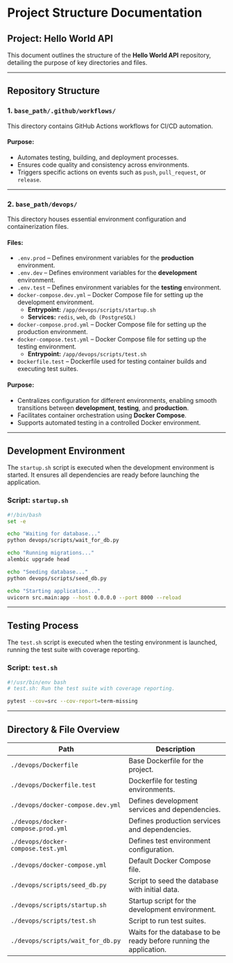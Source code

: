 # Project Structure Documentation

## Project: Hello World API

This document outlines the structure of the **Hello World API** repository, detailing the purpose of key directories and files.

---

## Repository Structure

### **1. `base_path/.github/workflows/`**
This directory contains GitHub Actions workflows for CI/CD automation. 

#### **Purpose:**
- Automates testing, building, and deployment processes.
- Ensures code quality and consistency across environments.
- Triggers specific actions on events such as `push`, `pull_request`, or `release`.

---

### **2. `base_path/devops/`**
This directory houses essential environment configuration and containerization files.

#### **Files:**
- `.env.prod` – Defines environment variables for the **production** environment.
- `.env.dev` – Defines environment variables for the **development** environment.
- `.env.test` – Defines environment variables for the **testing** environment.
- `docker-compose.dev.yml` – Docker Compose file for setting up the development environment.
  - **Entrypoint:** `/app/devops/scripts/startup.sh`
  - **Services:** `redis`, `web`, `db (PostgreSQL)`
- `docker-compose.prod.yml` – Docker Compose file for setting up the production environment.
- `docker-compose.test.yml` – Docker Compose file for setting up the testing environment.
  - **Entrypoint:** `/app/devops/scripts/test.sh`
- `Dockerfile.test` – Dockerfile used for testing container builds and executing test suites.

#### **Purpose:**
- Centralizes configuration for different environments, enabling smooth transitions between **development**, **testing**, and **production**.
- Facilitates container orchestration using **Docker Compose**.
- Supports automated testing in a controlled Docker environment.

---

## **Development Environment**
The `startup.sh` script is executed when the development environment is started. It ensures all dependencies are ready before launching the application.

### **Script: `startup.sh`**
```bash
#!/bin/bash
set -e

echo "Waiting for database..."
python devops/scripts/wait_for_db.py

echo "Running migrations..."
alembic upgrade head

echo "Seeding database..."
python devops/scripts/seed_db.py

echo "Starting application..."
uvicorn src.main:app --host 0.0.0.0 --port 8000 --reload
```

---

## **Testing Process**
The `test.sh` script is executed when the testing environment is launched, running the test suite with coverage reporting.

### **Script: `test.sh`**
```bash
#!/usr/bin/env bash
# test.sh: Run the test suite with coverage reporting.

pytest --cov=src --cov-report=term-missing
```

---

## **Directory & File Overview**

| Path | Description |
|------|------------|
| `./devops/Dockerfile` | Base Dockerfile for the project. |
| `./devops/Dockerfile.test` | Dockerfile for testing environments. |
| `./devops/docker-compose.dev.yml` | Defines development services and dependencies. |
| `./devops/docker-compose.prod.yml` | Defines production services and dependencies. |
| `./devops/docker-compose.test.yml` | Defines test environment configuration. |
| `./devops/docker-compose.yml` | Default Docker Compose file. |
| `./devops/scripts/seed_db.py` | Script to seed the database with initial data. |
| `./devops/scripts/startup.sh` | Startup script for the development environment. |
| `./devops/scripts/test.sh` | Script to run test suites. |
| `./devops/scripts/wait_for_db.py` | Waits for the database to be ready before running the application. |

